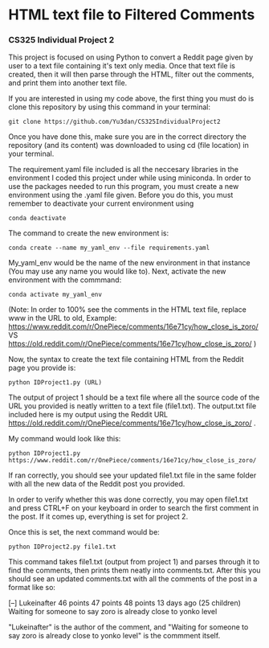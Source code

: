 # HTML text file to Filtered Comments
### CS325 Individual Project 2

This project is focused on using Python to convert a Reddit page given by user to a text file containing it's text only media. Once that text file is created, then it will then parse through the HTML, filter out the comments, and print them into another text file.

If you are interested in using my code above, the first thing you must do is clone this repository by using this command in your terminal:

```
git clone https://github.com/Yu3dan/CS325IndividualProject2
```

Once you have done this, make sure you are in the correct directory the repository (and its content) was downloaded to using cd (file location) in your terminal.

The requirement.yaml file included is all the neccesary libraries in the environment I coded this project under while using miniconda.
In order to use the packages needed to run this program, you must create a new environment using the .yaml file given. Before you do this, you must remember to deactivate your current environment using

```
conda deactivate
```

The command to create the new environment is:

```
conda create --name my_yaml_env --file requirements.yaml
```

My_yaml_env would be the name of the new environment in that instance (You may use any name you would like to). Next, activate the new environment with the commmand:

```
conda activate my_yaml_env
```

(Note: In order to 100% see the comments in the HTML text file, replace www in the URL to old, Example: https://www.reddit.com/r/OnePiece/comments/16e71cy/how_close_is_zoro/ VS https://old.reddit.com/r/OnePiece/comments/16e71cy/how_close_is_zoro/ ) 

Now, the syntax to create the text file containing HTML from the Reddit page you provide is:

```
python IDProject1.py (URL)
```

The output of project 1 should be a text file where all the source code of the URL you provided is neatly written to a text file (file1.txt).
The output.txt file included here is my output using the Reddit URL https://old.reddit.com/r/OnePiece/comments/16e71cy/how_close_is_zoro/ .

My command would look like this:

```
python IDProject1.py https://www.reddit.com/r/OnePiece/comments/16e71cy/how_close_is_zoro/
```

If ran correctly, you should see your updated file1.txt file in the same folder with all the new data of the Reddit post you provided.

In order to verify whether this was done correctly, you may open file1.txt and press CTRL+F on your keyboard in order to search the first comment in the post. If it comes up, everything is set for project 2.

Once this is set, the next command would be:

```
python IDProject2.py file1.txt
```

This command takes file1.txt (output from project 1) and parses through it to find the comments, then prints them neatly into comments.txt.
After this you should see an updated comments.txt with all the comments of the post in a format like so:

[–] Lukeinafter 46 points 47 points 48 points 13 days ago (25 children)
Waiting for someone to say zoro is already close to yonko level

"Lukeinafter" is the author of the comment, and "Waiting for someone to say zoro is already close to yonko level" is the commment itself.

